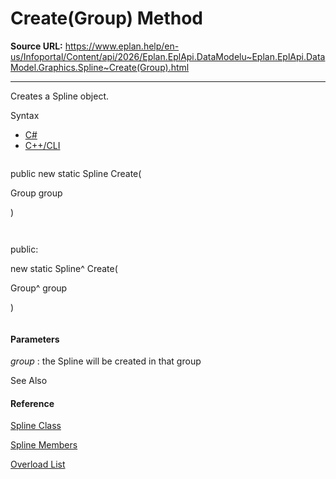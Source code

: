 # Create(Group) Method

**Source URL:** https://www.eplan.help/en-us/Infoportal/Content/api/2026/Eplan.EplApi.DataModelu~Eplan.EplApi.DataModel.Graphics.Spline~Create(Group).html

---

Creates a Spline object.

Syntax

- [C#](#i-syntax-CS)
- [C++/CLI](#i-syntax-CPP2005)

```
```
public new static Spline Create( 
   Group group
)
```
```

```
```
public:
new static Spline^ Create( 
   Group^ group
)
```
```

#### Parameters

*group*
:   the Spline will be created in that group



See Also

#### Reference

[Spline Class](Eplan.EplApi.DataModelu~Eplan.EplApi.DataModel.Graphics.Spline.html)
  
[Spline Members](Eplan.EplApi.DataModelu~Eplan.EplApi.DataModel.Graphics.Spline_members.html)
  
[Overload List](Eplan.EplApi.DataModelu~Eplan.EplApi.DataModel.Graphics.Spline~Create.html)